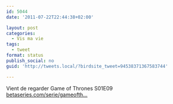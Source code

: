 ```yaml
---
id: 5044
date: '2011-07-22T22:44:38+02:00'

layout: post
categories:
  - Vis ma vie
tags:
  - tweet
format: status
publish_social: no
guid: 'http://tweets.local/?birdsite_tweet=94538371367583744'

---
```


Vient de regarder Game of Thrones S01E09 [betaseries.com/serie/gameofth…](https://www.betaseries.com/serie/gameofthrones)